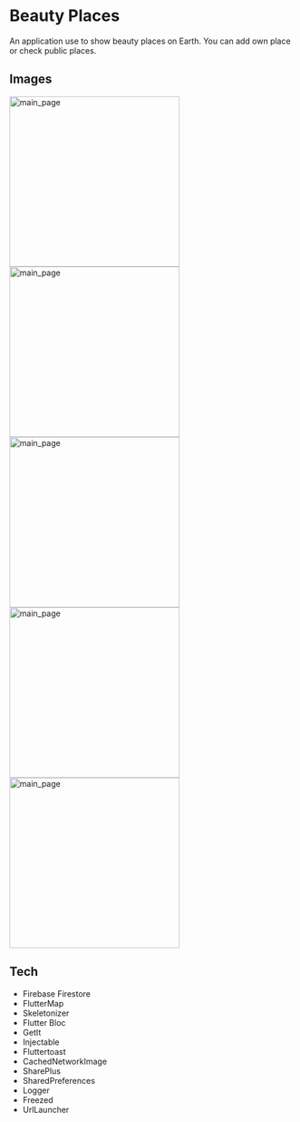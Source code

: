 # Beauty Places

An application use to show beauty places on Earth. You can add own place or check public places.

## Images

<img src="https://github.com/Zalezny/BeautyPlaces/assets/65240240/24c52054-b123-49d5-9288-7ccb1f9a7773" alt="main_page" style="width: 300px;">
<img src="https://github.com/Zalezny/BeautyPlaces/assets/65240240/04135306-1895-46cc-9efb-d72f5e73bfef" alt="main_page" style="width: 300px;">
<img src="https://github.com/Zalezny/BeautyPlaces/assets/65240240/402122c6-ddf5-4ba8-866a-ee1dc79a55bb" alt="main_page" style="width: 300px;">
<img src="https://github.com/Zalezny/BeautyPlaces/assets/65240240/8a15129a-07c5-4cc5-88bd-d0aea68aed6c" alt="main_page" style="width: 300px;">
<img src="https://github.com/Zalezny/BeautyPlaces/assets/65240240/33f41eec-aa5d-4dbc-86fb-953ad510d437" alt="main_page" style="width: 300px;">

## Tech

- Firebase Firestore
- FlutterMap
- Skeletonizer
- Flutter Bloc
- GetIt
- Injectable
- Fluttertoast
- CachedNetworkImage
- SharePlus
- SharedPreferences
- Logger
- Freezed
- UrlLauncher
